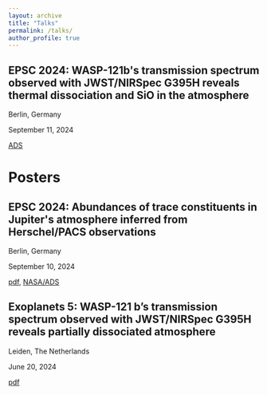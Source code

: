 ```yaml
---
layout: archive
title: "Talks"
permalink: /talks/
author_profile: true
---
```



EPSC 2024: WASP-121b's transmission spectrum observed with JWST/NIRSpec G395H reveals thermal dissociation and SiO in the atmosphere
----------------------------------------------------------------------------
Berlin, Germany

September 11, 2024

[ADS](https://ui.adsabs.harvard.edu/abs/2024EPSC...17..191G/abstract)

Posters
======

EPSC 2024: Abundances of trace constituents in Jupiter's atmosphere inferred from Herschel/PACS observations
----------------------------------------------------------------------------
Berlin, Germany

September 10, 2024

[pdf](/files/epsc2024.pdf), [NASA/ADS](https://ui.adsabs.harvard.edu/abs/2024EPSC...17..208G/abstract)

Exoplanets 5: WASP-121 b’s transmission spectrum observed with JWST/NIRSpec G395H reveals partially dissociated atmosphere
----------------------------------------------------------------------------
Leiden, The Netherlands

June 20, 2024

[pdf](/files/exoplanets5.pdf)
